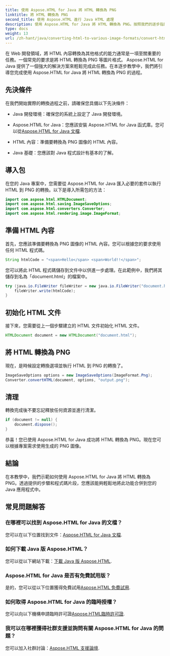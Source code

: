 ```yaml
---
title: 使用 Aspose.HTML for Java 將 HTML 轉換為 PNG
linktitle: 將 HTML 轉換為 PNG
second_title: 使用 Aspose.HTML 進行 Java HTML 處理
description: 使用 Aspose.HTML for Java 將 HTML 轉換為 PNG。按照我們的逐步指南輕鬆將 HTML 轉換為 PNG。今天就開始吧！
type: docs
weight: 13
url: /zh-hant/java/converting-html-to-various-image-formats/convert-html-to-png/
---
```


在 Web 開發領域，將 HTML 內容轉換為其他格式的能力通常是一項至關重要的任務。一個常見的要求是將 HTML 轉換為 PNG 等圖片格式。 Aspose.HTML for Java 提供了一個強大的解決方案來輕鬆完成此任務。在本逐步教學中，我們將引導您完成使用 Aspose.HTML for Java 將 HTML 轉換為 PNG 的過程。

## 先決條件

在我們開始實際的轉換過程之前，請確保您具備以下先決條件：

- Java 開發環境：確保您的系統上設定了 Java 開發環境。

-  Aspose.HTML for Java：您應該安裝 Aspose.HTML for Java 函式庫。您可以從[Aspose.HTML for Java 文檔](https://reference.aspose.com/html/java/).

- HTML 內容：準備要轉換為 PNG 圖像的 HTML 內容。

- Java 基礎：您應該對 Java 程式設計有基本的了解。

## 導入包

在您的 Java 專案中，您需要從 Aspose.HTML for Java 匯入必要的套件以執行 HTML 到 PNG 的轉換。以下是導入所需包的方法：

```java
import com.aspose.html.HTMLDocument;
import com.aspose.html.saving.ImageSaveOptions;
import com.aspose.html.converters.Converter;
import com.aspose.html.rendering.image.ImageFormat;
```

## 準備 HTML 內容

首先，您應該準備要轉換為 PNG 圖像的 HTML 內容。您可以根據您的要求使用任何 HTML 程式碼。

```java
String htmlCode = "<span>Hello</span> <span>World!!</span>";
```

您可以將此 HTML 程式碼儲存到文件中以供進一步處理。在此範例中，我們將其儲存到名為「document.html」的檔案中。

```java
try (java.io.FileWriter fileWriter = new java.io.FileWriter("document.html")) {
    fileWriter.write(htmlCode);
}
```

## 初始化 HTML 文件

接下來，您需要從上一個步驟建立的 HTML 文件初始化 HTML 文件。

```java
HTMLDocument document = new HTMLDocument("document.html");
```

## 將 HTML 轉換為 PNG

現在，是時候設定轉換選項並執行 HTML 到 PNG 的轉換了。

```java
ImageSaveOptions options = new ImageSaveOptions(ImageFormat.Png);
Converter.convertHTML(document, options, "output.png");
```

## 清理

轉換完成後不要忘記釋放任何資源並進行清潔。

```java
if (document != null) {
    document.dispose();
}
```

恭喜！您已使用 Aspose.HTML for Java 成功將 HTML 轉換為 PNG。現在您可以根據專案需求使用生成的 PNG 圖像。

## 結論

在本教學中，我們示範如何使用 Aspose.HTML for Java 將 HTML 轉換為 PNG。透過提供的步驟和程式碼片段，您應該能夠輕鬆地將此功能合併到您的 Java 應用程式中。

## 常見問題解答

### 在哪裡可以找到 Aspose.HTML for Java 的文檔？
   您可以在以下位置找到文件：[Aspose.HTML for Java 文檔](https://reference.aspose.com/html/java/).

### 如何下載 Java 版 Aspose.HTML？
   您可以從以下網站下載：[下載 Java 版 Aspose.HTML](https://releases.aspose.com/html/java/).

### Aspose.HTML for Java 是否有免費試用版？
   是的，您可以從以下位置獲得免費試用[Aspose.HTML 免費試用](https://releases.aspose.com/).

### 如何取得 Aspose.HTML for Java 的臨時授權？
   您可以向以下機構申請臨時許可證[Aspose.HTML臨時許可證](https://purchase.aspose.com/temporary-license/).

### 我可以在哪裡獲得社群支援並詢問有關 Aspose.HTML for Java 的問題？
   您可以加入社群討論：[Aspose.HTML 支援論壇](https://forum.aspose.com/).